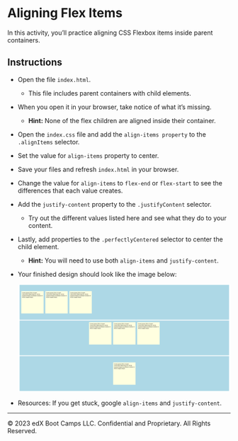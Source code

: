 # Aligning Flex Items

In this activity, you’ll practice aligning CSS Flexbox items inside parent containers.

## Instructions

* Open the file `index.html`.

  * This file includes parent containers with child elements. 

* When you open it in your browser, take notice of what it’s missing. 

  * **Hint:** None of the flex children are aligned inside their container. 

* Open the `index.css` file and add the `align-items property` to the `.alignItems` selector.

* Set the value for `align-items` property to center. 

* Save your files and refresh `index.html` in your browser.

* Change the value for `align-items` to `flex-end` or `flex-start` to see the differences that each value creates.

* Add the `justify-content` property to the `.justifyContent` selector.

  * Try out the different values listed here and see what they do to your content.

* Lastly, add properties to the `.perfectlyCentered` selector to center the child element.

  * **Hint:** You will need to use both `align-items` and `justify-content`.

* Your finished design should look like the image below:

  ![Aligning Flex Items Solution](images/aligning-flex-items-solution.png)

* Resources: If you get stuck, google `align-items` and `justify-content`. 

---

© 2023 edX Boot Camps LLC. Confidential and Proprietary. All Rights Reserved.
